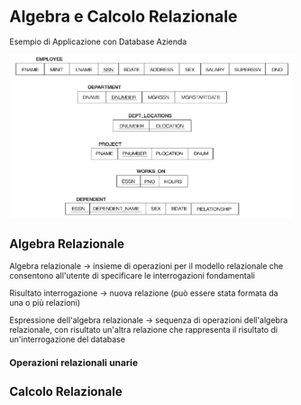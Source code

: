 # Algebra e Calcolo Relazionale

Esempio di Applicazione con Database Azienda

![alt text](image/06_00.png)

## Algebra Relazionale
Algebra relazionale -> insieme di operazioni per il modello relazionale che consentono all'utente di specificare le interrogazioni fondamentali

Risultato interrogazione -> nuova relazione (può essere stata formata da una o più relazioni)

Espressione dell'algebra relazionale -> sequenza di operazioni dell'algebra relazionale, con risultato un'altra relazione che rappresenta il risultato di un'interrogazione del database

### Operazioni relazionali unarie




## Calcolo Relazionale